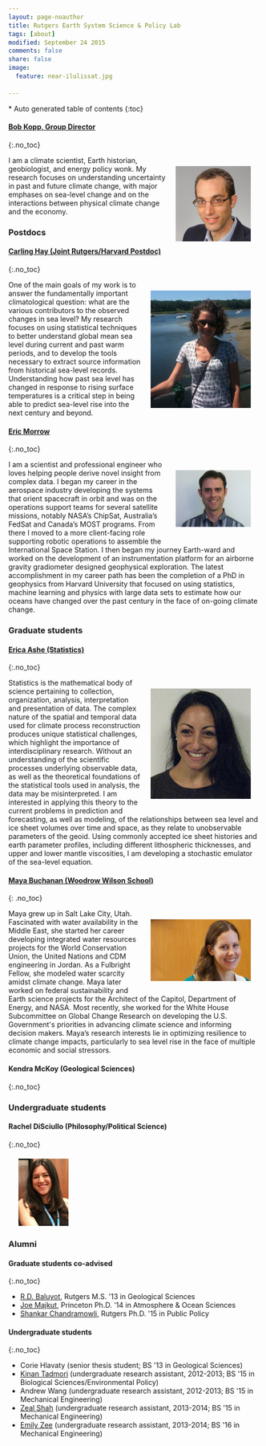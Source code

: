 ```yaml
---
layout: page-noauthor
title: Rutgers Earth System Science & Policy Lab
tags: [about]
modified: September 24 2015
comments: false
share: false
image:
  feature: near-ilulissat.jpg

---
```


<section id="table-of-contents" class="toc">
<div id="drawer" markdown="1">
*  Auto generated table of contents
{:toc}
</div>
</section><!-- /#table-of-contents -->

#### [Bob Kopp, Group Director](/)
{:.no_toc}

<div>
<a href="/"><div style="float: right; margin: 20px; max-width: 150px"><img src="portraits/bobkopp.jpg"></div></a>

 I am a climate scientist, Earth historian, geobiologist, and energy policy wonk. My research focuses on understanding uncertainty in past and future climate change, with major emphases on sea-level
change and on the interactions between physical climate change and the economy.
</div>

### Postdocs

#### [Carling Hay (Joint Rutgers/Harvard Postdoc)](https://www.linkedin.com/profile/view?id=285982903)
{:.no_toc} 

<div>
<a href="https://www.linkedin.com/profile/view?id=285982903"><div style="float: right; margin: 20px; max-width: 200px"><img src="portraits/carlinghay.jpg"></div></a>
One of the main goals of my work is to answer the fundamentally important climatological question:  what are the various contributors to the observed changes in sea level?  My research focuses on using statistical techniques to better understand global mean sea level during current and past warm periods, and to develop the tools necessary to extract source information from historical sea-level records.  Understanding how past sea level has changed in response to rising surface temperatures is a critical step in being able to predict sea-level rise into the next century and beyond.
</div>

#### [Eric Morrow](https://www.linkedin.com/profile/view?id=88942342)
{:.no_toc}

<div>
<a href="https://www.linkedin.com/profile/view?id=88942342"><div style="float:right; margin: 20px; max-width: 150px"><img src="portraits/ericmorrow.jpg"></div></a>
I am a scientist and professional engineer who loves helping people derive novel insight from complex data. I began my career in the aerospace industry developing the systems that orient spacecraft in orbit and was on the operations support teams for several satellite missions, notably NASA’s ChipSat, Australia’s FedSat and Canada’s MOST programs. From there I moved to a more client-facing role supporting robotic operations to assemble the International Space Station. I then began my journey Earth-ward and worked on the development of an instrumentation platform for an airborne gravity gradiometer designed geophysical exploration. The latest accomplishment in my career path has been the completion of a PhD in geophysics from Harvard University that focused on using statistics, machine learning and physics with large data sets to estimate how our oceans have changed over the past century in the face of on-going climate change.
</div>

### Graduate students

#### [Erica Ashe  (Statistics)](https://www.linkedin.com/profile/view?id=10136757)
{:.no_toc}

<div>
<a href="https://www.linkedin.com/profile/view?id=10136757"><div style="float: right; margin: 20px; max-width: 200px"><img src="portraits/ericaashe.jpg"></div></a>
Statistics is the mathematical body of science pertaining to collection, organization, analysis, interpretation and presentation of data.  The complex nature of the spatial and temporal data used for
climate process reconstruction produces unique statistical challenges, which highlight the importance of interdisciplinary research.  Without an understanding of the scientific processes underlying
observable data, as well as the theoretical foundations of the statistical tools used in analysis, the data may be misinterpreted.  I am interested in applying this theory to the current problems in
prediction and forecasting, as well as modeling, of the relationships between sea level and ice sheet volumes over time and space, as they relate to unobservable parameters of the geoid.  Using
commonly accepted ice sheet histories and earth parameter profiles, including different lithospheric thicknesses, and upper and lower mantle viscosities, I am developing a stochastic emulator of the
sea-level equation.
</div>

#### [Maya Buchanan (Woodrow Wilson School)](https://www.linkedin.com/profile/view?id=22120048) 
{: .no_toc}

<div>
<a href="https://www.linkedin.com/profile/view?id=22120048"><div style="float: right; margin: 20px; max-width: 200px"><img src="portraits/mayabuchanan.jpg"></div></a>
Maya grew up in Salt Lake City, Utah. Fascinated with water availability in the Middle East, she started her career developing integrated water resources projects for the World Conservation Union, the
United Nations and CDM engineering in Jordan. As a Fulbright Fellow, she modeled water scarcity amidst climate change. Maya later worked on federal sustainability and Earth science projects for the
Architect of the Capitol, Department of Energy, and NASA. Most recently, she worked for the White House Subcommittee on Global Change Research on developing the U.S. Government's priorities in
advancing climate science and informing decision makers. Maya’s research interests lie in optimizing resilience to climate change impacts, particularly to sea level rise in the face of multiple
economic and social stressors.
</div>

#### Kendra McKoy (Geological Sciences)
{:.no_toc}

### Undergraduate students

#### Rachel DiSciullo (Philosophy/Political Science)
{:.no_toc}

<div>
<a href=""><div style="margin: 20px; max-width: 100px"><img src="portraits/racheldisciullo.jpg"></div></a></div>

### Alumni

#### Graduate students co-advised
{:.no_toc}

* [R.D. Baluyot](https://www.linkedin.com/pub/ronidell-baluyot/72/2b5/359), Rutgers M.S. '13 in Geological Sciences
* [Joe Majkut](https://www.linkedin.com/pub/joseph-majkut/4b/485/683), Princeton  Ph.D. '14 in Atmosphere & Ocean Sciences
* [Shankar Chandramowli](https://www.linkedin.com/pub/shankar-chandramowli/10/4a9/78), Rutgers Ph.D. '15 in Public Policy


#### Undergraduate students
{:.no_toc}

* Corie Hlavaty (senior thesis student; BS '13 in Geological Sciences)
* [Kinan Tadmori](https://www.linkedin.com/pub/kinan-tadmori/b0/42a/212) (undergraduate research assistant, 2012-2013; BS '15 in Biological Sciences/Environmental Policy)
* Andrew Wang (undergraduate research assistant, 2012-2013; BS '15 in Mechanical Engineering)
* [Zeal Shah](https://www.linkedin.com/pub/zeal-shah/a3/902/353) (undergraduate research assistant, 2013-2014; BS '15 in Mechanical Engineering)
* [Emily Zee](https://www.linkedin.com/pub/emily-zee/89/19a/56) (undergraduate research assistant, 2013-2014; BS '16 in Mechanical Engineering)

